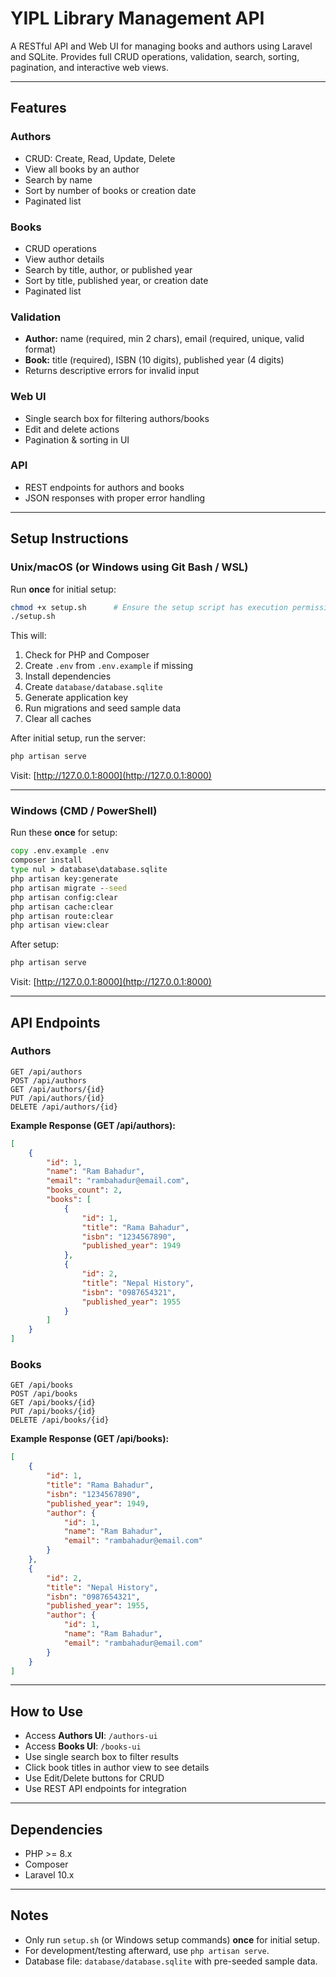
# YIPL Library Management API

A RESTful API and Web UI for managing books and authors using Laravel and SQLite.
Provides full CRUD operations, validation, search, sorting, pagination, and interactive web views.

---

## Features

### Authors
- CRUD: Create, Read, Update, Delete
- View all books by an author
- Search by name
- Sort by number of books or creation date
- Paginated list

### Books
- CRUD operations
- View author details
- Search by title, author, or published year
- Sort by title, published year, or creation date
- Paginated list

### Validation
- **Author:** name (required, min 2 chars), email (required, unique, valid format)
- **Book:** title (required), ISBN (10 digits), published year (4 digits)
- Returns descriptive errors for invalid input

### Web UI
- Single search box for filtering authors/books
- Edit and delete actions
- Pagination & sorting in UI

### API
- REST endpoints for authors and books
- JSON responses with proper error handling

---

## Setup Instructions

### Unix/macOS (or Windows using Git Bash / WSL)

Run **once** for initial setup:

```bash
chmod +x setup.sh      # Ensure the setup script has execution permission
./setup.sh
```

This will:

1. Check for PHP and Composer
2. Create `.env` from `.env.example` if missing
3. Install dependencies
4. Create `database/database.sqlite`
5. Generate application key
6. Run migrations and seed sample data
7. Clear all caches

After initial setup, run the server:

```bash
php artisan serve
```

Visit: [http://127.0.0.1:8000](http://127.0.0.1:8000)

---

### Windows (CMD / PowerShell)

Run these **once** for setup:

```bat
copy .env.example .env
composer install
type nul > database\database.sqlite
php artisan key:generate
php artisan migrate --seed
php artisan config:clear
php artisan cache:clear
php artisan route:clear
php artisan view:clear
```

After setup:

```bat
php artisan serve
```

Visit: [http://127.0.0.1:8000](http://127.0.0.1:8000)

---

## API Endpoints

### Authors

```
GET /api/authors
POST /api/authors
GET /api/authors/{id}
PUT /api/authors/{id}
DELETE /api/authors/{id}
```

**Example Response (GET /api/authors):**

```json
[
    {
        "id": 1,
        "name": "Ram Bahadur",
        "email": "rambahadur@email.com",
        "books_count": 2,
        "books": [
            {
                "id": 1,
                "title": "Rama Bahadur",
                "isbn": "1234567890",
                "published_year": 1949
            },
            {
                "id": 2,
                "title": "Nepal History",
                "isbn": "0987654321",
                "published_year": 1955
            }
        ]
    }
]
```

### Books

```
GET /api/books
POST /api/books
GET /api/books/{id}
PUT /api/books/{id}
DELETE /api/books/{id}
```

**Example Response (GET /api/books):**

```json
[
    {
        "id": 1,
        "title": "Rama Bahadur",
        "isbn": "1234567890",
        "published_year": 1949,
        "author": {
            "id": 1,
            "name": "Ram Bahadur",
            "email": "rambahadur@email.com"
        }
    },
    {
        "id": 2,
        "title": "Nepal History",
        "isbn": "0987654321",
        "published_year": 1955,
        "author": {
            "id": 1,
            "name": "Ram Bahadur",
            "email": "rambahadur@email.com"
        }
    }
]
```

---

## How to Use

* Access **Authors UI**: `/authors-ui`
* Access **Books UI**: `/books-ui`
* Use single search box to filter results
* Click book titles in author view to see details
* Use Edit/Delete buttons for CRUD
* Use REST API endpoints for integration

---

## Dependencies

* PHP >= 8.x
* Composer
* Laravel 10.x


---

## Notes

* Only run `setup.sh` (or Windows setup commands) **once** for initial setup.
* For development/testing afterward, use `php artisan serve`.
* Database file: `database/database.sqlite` with pre-seeded sample data.
